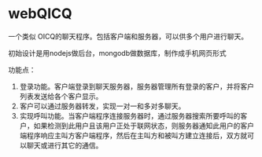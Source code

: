 # webQICQ
一个类似 OICQ的聊天程序。包括客户端和服务器，可以供多个用户进行聊天。


初始设计是用nodejs做后台，mongodb做数据库，制作成手机网页形式

功能点：

1. 登录功能。客户端登录到聊天服务器，服务器管理所有登录的客户，并将客户列表发送给各个客户显示。 
2. 客户可以通过服务器转发，实现一对一和多对多聊天。 
3. 实现呼叫功能。当客户端程序连接服务器时，通过服务器搜索所要呼叫的客户，如果检测到此用户且该用户正处于联网状态，则服务器通知此用户的客户端程序响应主叫方客户端程序，然后在主叫方和被叫方建立连接后，双方就可以聊天或进行其它的通信。  
